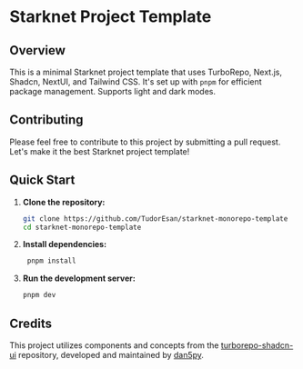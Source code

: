 # Starknet Project Template

## Overview

This is a minimal Starknet project template that uses TurboRepo, Next.js, Shadcn, NextUI, and Tailwind CSS. It's set up with `pnpm` for efficient package management. Supports light and dark modes.

## Contributing

Please feel free to contribute to this project by submitting a pull request. Let's make it the best Starknet project template!

## Quick Start

1. **Clone the repository:**
   ```bash
   git clone https://github.com/TudorEsan/starknet-monorepo-template
   cd starknet-monorepo-template
   ```
2. **Install dependencies:**

   ```bash
    pnpm install
   ```

3. **Run the development server:**
   ```bash
   pnpm dev
   ```

## Credits

This project utilizes components and concepts from the [turborepo-shadcn-ui](https://github.com/dan5py/turborepo-shadcn-ui) repository, developed and maintained by [dan5py](https://github.com/dan5py).
